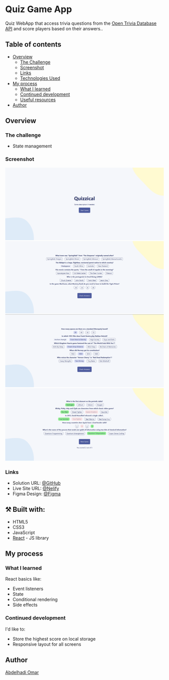 # Quiz Game App

Quiz WebApp that access trivia questions from the [Open Trivia Database API](https://opentdb.com/) and score players based on their answers..
## Table of contents

- [Overview](#overview)
  - [The Challenge](#The-Challenge)
  - [Screenshot](#screenshot)
  - [Links](#links)
  - [Technologies Used](#built-with)
- [My process](#my-process)
  - [What I learned](#what-i-learned)
  - [Continued development](#continued-development)
  - [Useful resources](#useful-resources)
- [Author](#author)

## Overview

### The challenge

- State management 

### Screenshot

![screenshot](/public/assets/screenshots/screenshot-01.png)
![screenshot](/public/assets/screenshots/screenshot-02.png)
![screenshot](/public/assets/screenshots/screenshot-03.png)
![screenshot](/public/assets/screenshots/screenshot-04.png)

### Links

- Solution URL: [@GitHub](https://github.com/Abd-Elhadi/Quiz-Game-App)
- Live Site URL: [@Nelify](https://quiz-app-aom.netlify.app/)
- Figma Design: [@Figma](https://www.figma.com/file/5GlVdHfKp90vVX1o8ynlws/Quizzical-App-(Copy)?type=design&node-id=0-1&t=veSR1mviBfCD5OV4-0)

## ⚒️ Built with:
- HTML5
- CSS3
- JavaScript
- [React](https://reactjs.org/) - JS library

## My process

### What I learned

React basics like:

- Event listeners
- State
- Conditional rendering
- Side effects

### Continued development

I'd like to:

- Store the highest score on local storage
- Responsive layout for all screens

## Author
[Abdelhadi Omar](mailto:abdelhadioumar@gmail.com?subject=[GitHub]%20Quiz%20App)
